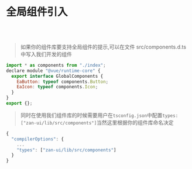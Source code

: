 # 全局组件引入

<br />
<br />

> 如果你的组件库要支持全局组件的提示,可以在文件 src/components.d.ts 中写入我们开发的组件

```js
import * as components from "./index";
declare module "@vue/runtime-core" {
  export interface GlobalComponents {
    EaButton: typeof components.Button;
    EaIcon: typeof components.Icon;
  }
}
export {};

```

> 同时在使用我们组件库的时候需要用户在`tsconfig.json`中配置`types:["zan-ui/lib/src/components"]`当然这里根据你的组件库命名决定

```js
{
  "compilerOptions": {
    ...
    "types": ["zan-ui/lib/src/components"]
  }
}
```
